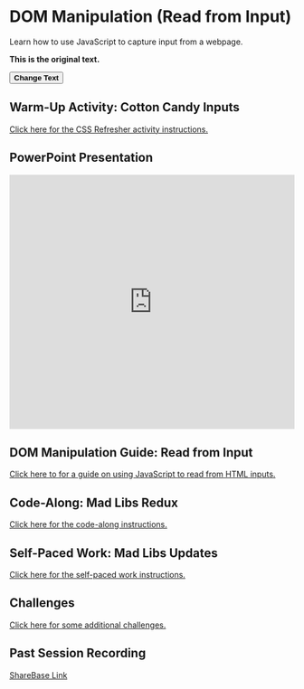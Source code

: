 # DOM Manipulation (Read from Input)
Learn how to use JavaScript to capture input from a webpage.


<p id="myParagraph"><b>This is the original text.</b></p>
<button id="myButton"><b>Change Text</b></button>


<script>
    document.addEventListener('DOMContentLoaded', (event) => {
    const myButton = document.getElementById('myButton');
    const myParagraph = document.getElementById('myParagraph');

    myButton.addEventListener('click', () => {
        myParagraph.innerHTML = '<i>The text has been changed!</i>';
    });
});
</script>


## Warm-Up Activity: Cotton Candy Inputs
[Click here for the CSS Refresher activity instructions.](WarmUp.md)

## PowerPoint Presentation
<iframe src='https://view.officeapps.live.com/op/embed.aspx?src=https://hylandtechclub.com/web-102/DomManipulation/DomManipulationIntro.pptx' width='100%' height='450px' frameborder='0'></iframe>

## DOM Manipulation Guide: Read from Input
[Click here to for a guide on using JavaScript to read from HTML inputs.](DomManipulationReadFromInput.md)

## Code-Along: Mad Libs Redux
[Click here for the code-along instructions.](MadLibsCodeAlong.md)

## Self-Paced Work: Mad Libs Updates
[Click here for the self-paced work instructions.](SelfPacedWork.md)

## Challenges
[Click here for some additional challenges.](Challenges.md)

## Past Session Recording
[ShareBase Link](https://app.sharebase.com/#/document/10192850/share/3-eH--eEKVFvNS1Cj4LyCuzqJ1d3LM)
